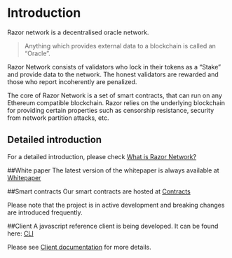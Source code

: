 # Introduction

Razor network is a decentralised oracle network.

> Anything which provides external data to a blockchain is called an “Oracle”.

 Razor Network consists of validators who lock in their tokens as a “Stake” and provide data to the network. The honest validators are rewarded and those who report incoherently are penalized.

The core of Razor Network is a set of smart contracts, that can run on any Ethereum compatible blockchain. Razor relies on the underlying blockchain for providing certain properties such as censorship resistance, security from network partition attacks, etc.

## Detailed introduction
For a detailed introduction, please check  [What is Razor Network?](explainer.md)

##White paper
The latest version of the whitepaper is always available at [Whitepaper](https://razor.network/whitepaper.pdf)

##Smart contracts
Our smart contracts are hosted at [Contracts](https://github.com/razor-network/contracts)

Please note that the project is in active development and breaking changes are introduced frequently.

##Client
A javascript reference client is being developed. It can be found here: [CLI](https://github.com/razor-network/razor-go)

Please see [Client documentation](client.md) for more details.
